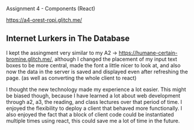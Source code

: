 Assignment 4 - Components (React)

https://a4-orest-ropi.glitch.me/

## Internet Lurkers in The Database

I kept the assingment very similar to my A2 -> https://humane-certain-bromine.glitch.me/, although I changed the placement of my input text boxes to be more central, made the font a little nicer to look at, and also now the data in the server is saved and displayed even after refreshing the page. (as well as converting the whole client to react)

I thought the new technology made my experience a lot easier. This might be biased though, because I have learned a lot about web development through a2, a3, the reading, and class lectures over that period of time. I enjoyed the flexibility to deploy a client that behaved more functionally. I also enjoyed the fact that a block of client code could be instantiated multiple times using react, this could save me a lot of time in the future.
